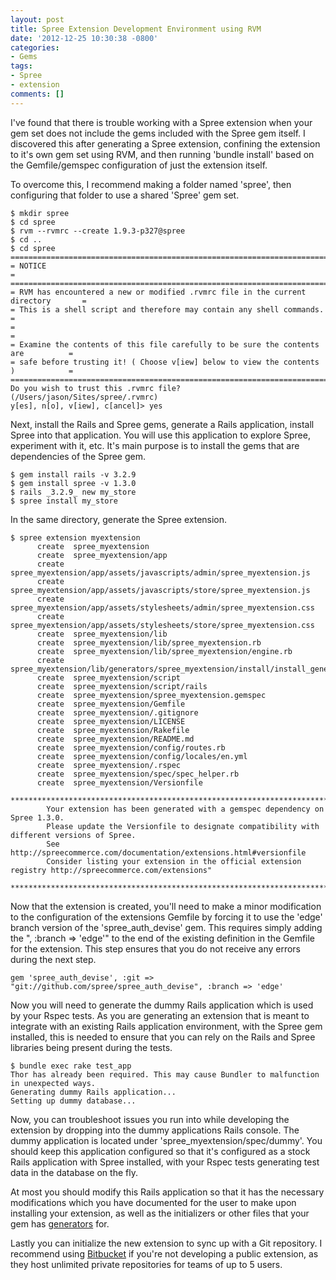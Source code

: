 ```yaml
---
layout: post
title: Spree Extension Development Environment using RVM
date: '2012-12-25 10:30:38 -0800'
categories:
- Gems
tags:
- Spree
- extension
comments: []
---
```

I've found that there is trouble working with a Spree extension when your gem set does not include the gems included with the Spree gem itself. I discovered this after generating a Spree extension, confining the extension to it's own gem set using RVM, and then running 'bundle install' based on the Gemfile/gemspec configuration of just the extension itself.

To overcome this, I recommend making a folder named 'spree', then configuring that folder to use a shared 'Spree' gem set.

``` shell
$ mkdir spree
$ cd spree
$ rvm --rvmrc --create 1.9.3-p327@spree
$ cd ..
$ cd spree
====================================================================================
= NOTICE                                                                           =
====================================================================================
= RVM has encountered a new or modified .rvmrc file in the current directory       =
= This is a shell script and therefore may contain any shell commands.             =
=                                                                                  =
= Examine the contents of this file carefully to be sure the contents are          =
= safe before trusting it! ( Choose v[iew] below to view the contents )            =
====================================================================================
Do you wish to trust this .rvmrc file? (/Users/jason/Sites/spree/.rvmrc)
y[es], n[o], v[iew], c[ancel]> yes
```

Next, install the Rails and Spree gems, generate a Rails application, install Spree into that application. You will use this application to explore Spree, experiment with it, etc. It's main purpose is to install the gems that are dependencies of the Spree gem.

``` shell
$ gem install rails -v 3.2.9
$ gem install spree -v 1.3.0
$ rails _3.2.9_ new my_store
$ spree install my_store
```

In the same directory, generate the Spree extension.

``` shell
$ spree extension myextension
      create  spree_myextension
      create  spree_myextension/app
      create  spree_myextension/app/assets/javascripts/admin/spree_myextension.js
      create  spree_myextension/app/assets/javascripts/store/spree_myextension.js
      create  spree_myextension/app/assets/stylesheets/admin/spree_myextension.css
      create  spree_myextension/app/assets/stylesheets/store/spree_myextension.css
      create  spree_myextension/lib
      create  spree_myextension/lib/spree_myextension.rb
      create  spree_myextension/lib/spree_myextension/engine.rb
      create  spree_myextension/lib/generators/spree_myextension/install/install_generator.rb
      create  spree_myextension/script
      create  spree_myextension/script/rails
      create  spree_myextension/spree_myextension.gemspec
      create  spree_myextension/Gemfile
      create  spree_myextension/.gitignore
      create  spree_myextension/LICENSE
      create  spree_myextension/Rakefile
      create  spree_myextension/README.md
      create  spree_myextension/config/routes.rb
      create  spree_myextension/config/locales/en.yml
      create  spree_myextension/.rspec
      create  spree_myextension/spec/spec_helper.rb
      create  spree_myextension/Versionfile
        ********************************************************************************
        Your extension has been generated with a gemspec dependency on Spree 1.3.0.
        Please update the Versionfile to designate compatibility with different versions of Spree.
        See http://spreecommerce.com/documentation/extensions.html#versionfile
        Consider listing your extension in the official extension registry http://spreecommerce.com/extensions"
        ********************************************************************************
```

Now that the extension is created, you'll need to make a minor modification to the configuration of the extensions Gemfile by forcing it to use the 'edge' branch version of the 'spree_auth_devise' gem. This requires simply adding the ", :branch => 'edge'" to the end of the existing definition in the Gemfile for the extension. This step ensures that you do not receive any errors during the next step.

``` shell
gem 'spree_auth_devise', :git => "git://github.com/spree/spree_auth_devise", :branch => 'edge'
```

Now you will need to generate the dummy Rails application which is used by your Rspec tests. As you are generating an extension that is meant to integrate with an existing Rails application environment, with the Spree gem installed, this is needed to ensure that you can rely on the Rails and Spree libraries being present during the tests.

``` shell
$ bundle exec rake test_app
Thor has already been required. This may cause Bundler to malfunction in unexpected ways.
Generating dummy Rails application...
Setting up dummy database...
```

Now, you can troubleshoot issues you run into while developing the extension by dropping into the dummy applications Rails console. The dummy application is located under 'spree_myextension/spec/dummy'. You should keep this application configured so that it's configured as a stock Rails application with Spree installed, with your Rspec tests generating test data in the database on the fly.

At most you should modify this Rails application so that it has the necessary modifications which you have documented for the user to make upon installing your extension, as well as the initializers or other files that your gem has [generators](http://guides.rubyonrails.org/generators.html) for.

Lastly you can initialize the new extension to sync up with a Git repository. I recommend using [Bitbucket](https://bitbucket.org/) if you're not developing a public extension, as they host unlimited private repositories for teams of up to 5 users.

